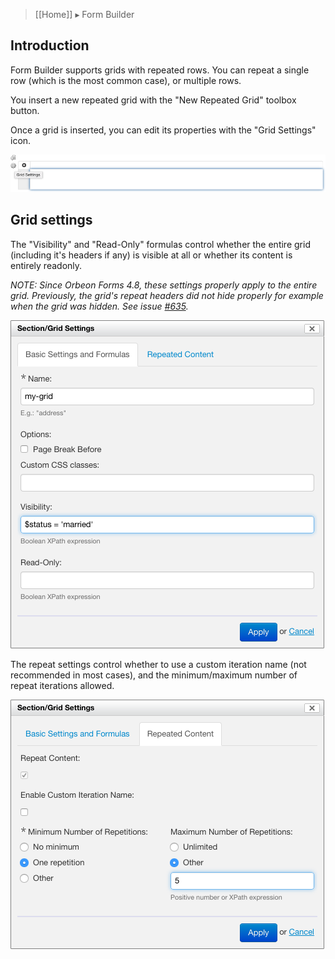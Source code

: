 > [[Home]] ▸ Form Builder

## Introduction

Form Builder supports grids with repeated rows. You can repeat a single row (which is the most common case), or multiple rows.

You insert a new repeated grid with the "New Repeated Grid" toolbox button.

Once a grid is inserted, you can edit its properties with the "Grid Settings" icon.

![Grid Settings](images/fb-repeated-grid-settings-icon.png)

## Grid settings

The "Visibility" and "Read-Only" formulas control whether the entire grid (including it's headers if any) is visible at all or whether its content is entirely readonly. 

*NOTE: Since Orbeon Forms 4.8, these settings properly apply to the entire grid. Previously, the grid's repeat headers did not hide properly for example when the grid was hidden. See issue [#635](https://github.com/orbeon/orbeon-forms/issues/635).*

![Grid Settings](images/fb-repeated-grid-settings-basic.png)

The repeat settings control whether to use a custom iteration name (not recommended in most cases), and the minimum/maximum number of repeat iterations allowed.

![Grid Settings](images/fb-repeated-grid-settings-repeat.png)